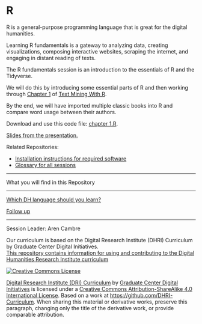 # R 

R is a general-purpose programming language that is great for the digital humanities. 

Learning R fundamentals is a gateway to analyzing data, creating visualizations, composing interactive websites, scraping the internet, and engaging in distant reading of texts.

The R fundamentals session is an introduction to the essentials of R and the Tidyverse.

We will do this by introducing some essential parts of R and then working through [Chapter 1](https://www.tidytextmining.com/tidytext.html) of [Text Mining With R](https://www.tidytextmining.com/).

By the end, we will have imported multiple classic books into R and compare word usage between their authors.

Download and use this code file: [chapter 1.R](chapter%201.R).

[Slides from the presentation.](Class%201%20(DHRI)%20(public).pptx)

Related Repositories:
* [Installation instructions for required software](https://github.com/DHRI-Curriculum/install)
* [Glossary for all sessions](https://github.com/DHRI-Curriculum/glossary)


----

What you will find in this Repository

-----

[Which DH language should you learn?](sections/which.md)

[Follow up](sections/continue.md)


-----

Session Leader: Aren Cambre


Our curriculum is based on the Digital Research Institute (DHRI) Curriculum by Graduate Center Digital Initiatives.   
[This repository contains information for using and contributing to the Digital Humanities Research Institute curriculum](https://github.com/DHRI-Curriculum/guide) 

[![Creative Commons License](https://i.creativecommons.org/l/by-sa/4.0/88x31.png)](http://creativecommons.org/licenses/by-sa/4.0/)

[Digital Research Institute (DRI) Curriculum](http://purl.org/dc/terms/) by [Graduate Center Digital Initiatives](https://gcdi.commons.gc.cuny.edu/) is licensed under a [Creative Commons Attribution-ShareAlike 4.0 International License](http://creativecommons.org/licenses/by-sa/4.0/). Based on a work at <https://github.com/DHRI-Curriculum>. When sharing this material or derivative works, preserve this paragraph, changing only the title of the derivative work, or provide comparable attribution.


